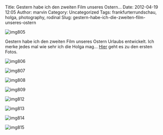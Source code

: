 Title: Gestern habe ich den zweiten Film unseres Ostern...
Date: 2012-04-19 12:05
Author: marvin
Category: Uncategorized
Tags: frankfurterrundschau, holga, photography, rodinal
Slug: gestern-habe-ich-die-zweiten-film-unseres-ostern

![img805]({filename}/images/7093022765_f52fc5af09_b.jpg)

Gestern habe ich den zweiten Film unseres Ostern Urlaubs entwickelt. Ich
merke jedes mal wie sehr ich die Holga mag...
[Hier](http://xsteadfastx.org/2012/04/11/uber-ostern-waren-christine-und-ich-auf-der/)
geht es zu den ersten Fotos.

![img806]({filename}/images/6946953812_17291534f9_b.jpg)

![img807]({filename}/images/7093034409_b58e25e846_b.jpg)

![img808]({filename}/images/7093026565_f2617d8e0b_b.jpg)

![img809]({filename}/images/6946956796_3962788a05_b.jpg)

![img812]({filename}/images/7093028817_013e9e2124_b.jpg)

![img813]({filename}/images/6946959026_fa72363863_b.jpg)

![img814]({filename}/images/6946960100_e932ab3d66_b.jpg)

![img815]({filename}/images/6946961284_6422e7b458_b.jpg)

